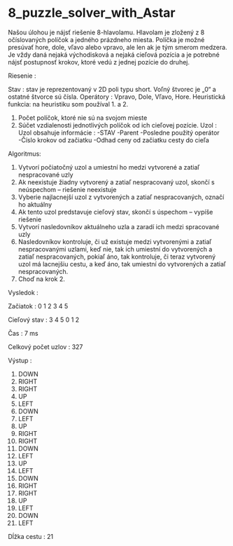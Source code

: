 # 8_puzzle_solver_with_Astar

Našou úlohou je nájsť riešenie 8-hlavolamu. Hlavolam je zložený z 8 očíslovaných
políčok a jedného prázdneho miesta. Políčka je možné presúvať hore, dole, vľavo
alebo vpravo, ale len ak je tým smerom medzera. Je vždy daná nejaká
východisková a nejaká cieľová pozícia a je potrebné nájsť postupnosť krokov, ktoré 
vedú z jednej pozície do druhej.

Riesenie : 

Stav : stav je reprezentovaný v 2D poli typu short.
Voľný štvorec je „0“ a ostatné štvorce sú čísla.
Operátory : Vpravo, Dole, Vľavo, Hore.
Heuristická funkcia: na heuristiku som používal 1. a 2.
1. Počet políčok, ktoré nie sú na svojom mieste
2. Súčet vzdialenosti jednotlivých políčok od ich cieľovej pozície.
Uzol : Uzol obsahuje informácie : -STAV
 -Parent
 -Posledne použitý operátor
-Číslo krokov od začiatku
 -Odhad ceny od začiatku cesty do cieľa
 
 Algoritmus:
 
 1. Vytvorí počiatočný uzol a umiestní ho medzi vytvorené a zatiaľ nespracované 
uzly
2. Ak neexistuje žiadny vytvorený a zatiaľ nespracovaný uzol, skončí s 
neúspechom – riešenie neexistuje
3. Vyberie najlacnejší uzol z vytvorených a zatiaľ nespracovaných, označí
ho aktuálny
4. Ak tento uzol predstavuje cieľový stav, skončí s úspechom – vypíše riešenie
5. Vytvorí nasledovníkov aktuálneho uzla a zaradí ich medzi spracované uzly
6. Nasledovníkov kontroluje, či už existuje medzi vytvorenými a zatiaľ
nespracovanými uzlami, keď nie, tak ich umiestní do vytvorených 
a zatiaľ nespracovaných, pokiaľ áno, tak kontroluje, či teraz 
vytvorený uzol má lacnejšiu cestu, a keď áno, tak umiestní do 
vytvorených a zatiaľ nespracovaných.
7. Choď na krok 2.

Vysledok :

Začiatok : 0 1 2 3 4 5

Cieľový stav : 3 4 5 0 1 2

Čas : 7 ms

Celkový počet uzlov : 327

Výstup :
1. DOWN
2. RIGHT
3. RIGHT
4. UP
5. LEFT
6. DOWN
7. LEFT
8. UP
9. RIGHT
10. RIGHT
11. DOWN
12. LEFT
13. UP
14. LEFT
15. DOWN
16. RIGHT
17. RIGHT
18. UP
19. LEFT
20. DOWN
21. LEFT

Dĺžka cestu : 21

